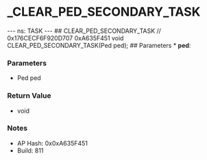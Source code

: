 # _CLEAR_PED_SECONDARY_TASK

--- ns: TASK --- ## CLEAR_PED_SECONDARY_TASK  // 0x176CECF6F920D707 0xA635F451 void CLEAR_PED_SECONDARY_TASK(Ped ped);   ## Parameters * **ped**:

### Parameters
* Ped ped

### Return Value
* void

### Notes
* AP Hash: 0x0xA635F451
* Build: 811

